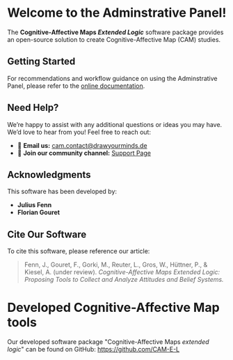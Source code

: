 # Welcome to the **Adminstrative Panel**!

The **Cognitive-Affective Maps _Extended Logic_** software package provides an open-source solution to create Cognitive-Affective Map (CAM) studies.

## Getting Started

For recommendations and workflow guidance on using the Adminstrative Panel, please refer to the [online documentation](https://camtools-documentation.readthedocs.io/en/master/Set%20up%20study/).

## Need Help?

We’re happy to assist with any additional questions or ideas you may have. We’d love to hear from you! Feel free to reach out:

- 📧 **Email us:** [cam.contact@drawyourminds.de](mailto:cam.contact@drawyourminds.de)
- 💬 **Join our community channel:** [Support Page](https://camtools-documentation.readthedocs.io/en/master/Support/)

## Acknowledgments

This software has been developed by:

- **Julius Fenn**
- **Florian Gouret**

## Cite Our Software

To cite this software, please reference our article:

> Fenn, J., Gouret, F., Gorki, M., Reuter, L., Gros, W., Hüttner, P., & Kiesel, A. (under review). _Cognitive-Affective Maps Extended Logic: Proposing Tools to Collect and Analyze Attitudes and Belief Systems._



# Developed Cognitive-Affective Map tools

Our developed software package "Cognitive-Affective Maps <i>extended logic</i>" can be found on GitHub: <a href="https://github.com/CAM-E-L" target="_blank">https://github.com/CAM-E-L</a>